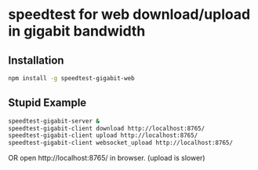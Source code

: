 # speedtest for web download/upload in gigabit bandwidth

## Installation

```sh
npm install -g speedtest-gigabit-web
```

## Stupid Example

```sh
speedtest-gigabit-server &
speedtest-gigabit-client download http://localhost:8765/
speedtest-gigabit-client upload http://localhost:8765/
speedtest-gigabit-client websocket_upload http://localhost:8765/
```

OR open http://localhost:8765/ in browser. (upload is slower)
